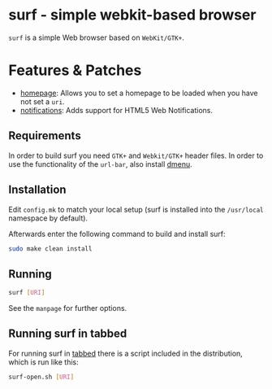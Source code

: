# surf - simple webkit-based browser

`surf` is a simple Web browser based on `WebKit/GTK+`.


# Features & Patches

- [homepage](https://surf.suckless.org/patches/homepage/): Allows you to set a homepage to be loaded when you have not set a `uri`.
- [notifications](https://surf.suckless.org/patches/notifications/): Adds support for HTML5 Web Notifications.

## Requirements

In order to build surf you need `GTK+` and `Webkit/GTK+` header files.
In order to use the functionality of the `url-bar`, also install [dmenu](http://tools.suckless.org/dmenu).


## Installation

Edit `config.mk` to match your local setup (surf is installed into the `/usr/local` namespace by default).

Afterwards enter the following command to build and install surf:

```bash
sudo make clean install
```

## Running

```bash
surf [URI]
```

See the `manpage` for further options.

## Running surf in tabbed

For running surf in [tabbed](http://tools.suckless.org/tabbed) there is a script included in the distribution,
which is run like this:

```bash
surf-open.sh [URI]
```
